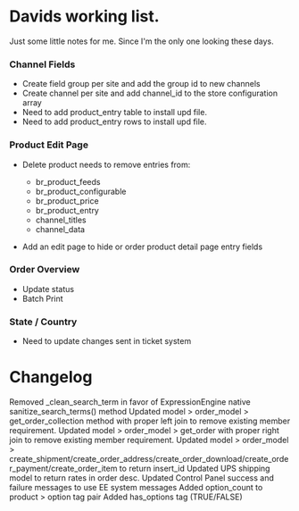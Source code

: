 # Davids working list. 

Just some little notes for me. Since I'm the only one looking these days. 

### Channel Fields

* Create field group per site and add the group id to new channels
* Create channel per site and add channel_id to the store configuration array
* Need to add product_entry table to install upd file. 
* Need to add product_entry rows to install upd file. 

### Product Edit Page

* Delete product needs to remove entries from:
	
	* br_product_feeds 
	* br_product_configurable 
	* br_product_price 
	* br_product_entry
	* channel_titles
	* channel_data
	
* Add an edit page to hide or order product detail page entry fields
 
### Order Overview

* Update status
* Batch Print

### State / Country

* Need to update changes sent in ticket system

# Changelog

Removed _clean_search_term in favor of ExpressionEngine native sanitize_search_terms() method
Updated model > order_model > get_order_collection method with proper left join to remove existing member requirement. 
Updated model > order_model > get_order with proper right join to remove existing member requirement. 
Updated model > order_model > create_shipment/create_order_address/create_order_download/create_order_payment/create_order_item to return insert_id
Updated UPS shipping model to return rates in order desc. 
Updated Control Panel success and failure messages to use EE system messages
Added option_count to product > option tag pair
Added has_options tag (TRUE/FALSE)